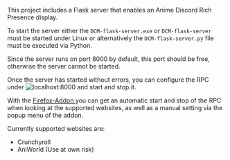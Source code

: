 This project includes a Flask server that enables an Anime Discord Rich Presence display. 

To start the server either the `DCM-flask-server.exe` or `DCM-flask-server` must be started under Linux or alternatively the `DCM-flask-server.py` file must be executed via Python.

Since the server runs on port 8000 by default, this port should be free, otherwise the server cannot be started.

Once the server has started without errors, you can configure the RPC under ![localhost:8000](localhost:8000) and start and stop it.

With the [Firefox-Addon ](https://addons.mozilla.org/en-US/firefox/addon/anime-discord-rpc1/?utm_source=addons.mozilla.org&utm_medium=referral&utm_content=search) you can get an automatic start and stop of the RPC when looking at the supported websites, as well as a manual setting via the popup menu of the addon.

Currently supported websites are:
- Crunchyroll
- AniWorld (Use at own risk)

